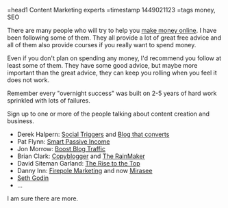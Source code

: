 =head1 Content Marketing experts
=timestamp 1449021123
=tags money, SEO



There are many people who will try to help you <a href="/how-to-make-money-with-a-blog.html">make money online</a>. I have been following some of them.
They all provide a lot of great free advice and all of them also provide courses if you really want to spend money.



Even if you don't plan on spending any money, I'd recommend you follow at least some of them. They have some good advice, but maybe more important
than the great advice, they can keep you rolling when you feel it does not work.

Remember every "overnight success" was built on 2-5 years of hard work sprinkled with lots of failures.

Sign up to one or more of the people talking about content creation and business.

<ul>
<li>Derek Halpern: <a href="http://socialtriggers.com/">Social Triggers</a> and <a href="http://blogthatconverts.com/">Blog that converts</a></li>
<li>Pat Flynn: <a href="http://smartpassiveincome.com/">Smart Passive Income</a></li>
<li>Jon Morrow: <a href="http://boostblogtraffic.com/">Boost Blog Traffic</a></li>
<li>Brian Clark: <a href="http://www.copyblogger.com/">Copyblogger</a> and <a href="http://rainmakerplatform.com/">The RainMaker</a></li>
<li>David Siteman Garland: <a href="http://therisetothetop.com">The Rise to the Top</a></li>
<li>Danny Inn: <a href="http://firepolemarketing.com/">Firepole Marketing</a> and now <a href="http://www.mirasee.com/">Mirasee</a></li>
<li><a href="http://www.sethgodin.com/">Seth Godin</a></li>
<li>...</li>
</ul>

I am sure there are more.

